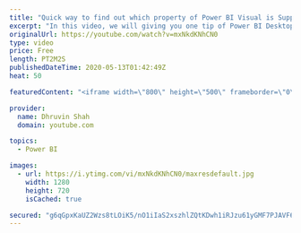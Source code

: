 ```yaml
---
title: "Quick way to find out which property of Power BI Visual is Supporting Conditional Formatting"
excerpt: "In this video, we will giving you one tip of Power BI Desktop.  We know gradually so many properties of Power BI Desktop now supports conditional formatting.  So, how can we easily know which property will support this feature?  Here is a quick tip for it..  Try this and share your opinion to comment"
originalUrl: https://youtube.com/watch?v=mxNkdKNhCN0
type: video
price: Free
length: PT2M2S
publishedDateTime: 2020-05-13T01:42:49Z
heat: 50

featuredContent: "<iframe width=\"800\" height=\"500\" frameborder=\"0\" src=\"https://www.youtube.com/embed/mxNkdKNhCN0\" allow=\"accelerometer; autoplay; encrypted-media; gyroscope; picture-in-picture\" allowfullscreen></iframe>"

provider:
  name: Dhruvin Shah
  domain: youtube.com

topics:
  - Power BI

images:
  - url: https://i.ytimg.com/vi/mxNkdKNhCN0/maxresdefault.jpg
    width: 1280
    height: 720
    isCached: true

secured: "g6qGpxKaUZ2Wzs8tLOiK5/nO1iIaS2xszhlZQtKDwh1iRJzu61yGMF7PJAVF6Ny8u74u5XyMYutysyR+FqhzN2MO6Fmw+bHAgDRzQ2RmjITHihsO2Vl9+UPZjpchHmgyBdcXmwcXrTi2fECEjJAMsPQuQdkH6H/TIi1yqzUfRps/IyFFbRgNEysmqsut0rs+N2tsL+SaZasp00HLYxcpsBqUc6ZqM/GZbZ57xanZwtOKY5yxZldXO59iUpMIb/4dZxi0cDr3DcJ0vxvtLuXRNFgUSJQ0hvNTFVMK58VIjMZh0/vbGMqxdlsqwlpHOuhiZPUzhsyYVfEGsn70a5b7Dv/TWjwTDDCXQZusYgaequqaDwQiFNc9RGC5aWJAW25vPneeZwrF4bfdcniqT6RMiTeWMpBDpi49m/tv7XBtgMA=;fCx6ILvNlDWfnbWh4kYngQ=="
---
```


